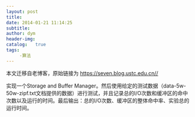 ```yaml
---
layout: post
title: 
date: 2014-01-21 11:14:25
subtitle: 
author: dym
header-img:
catalog:   true
tags:
     -算法
---
```


本文迁移自老博客，原始链接为 <https://seven.blog.ustc.edu.cn//>

实现一个Storage and Buffer Manager。然后使用给定的测试数据（data-5w-50w-zipf.txt文档提供的数据）进行测试，并且记录总的I/O次数和缓冲区的命中次数以及运行的时间。最后输出：总的I/O次数、缓冲区的整体命中率、实验总的运行时间。
